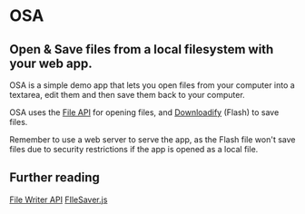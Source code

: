 # OSA

## Open &amp; Save files from a local filesystem with your web app.

OSA is a simple demo app that lets you open files from your computer into a textarea, edit them and then save them back to your computer.

OSA uses the [File API](https://developer.mozilla.org/en-US/docs/Using_files_from_web_applications) for opening files, and [Downloadify](https://github.com/dcneiner/Downloadify) (Flash) to save files.

Remember to use a web server to serve the app, as the Flash file won't save files due to security restrictions if the app is opened as a local file.

## Further reading

[File Writer API](http://www.w3.org/TR/file-writer-api/)
[FIleSaver.js](http://eligrey.com/demos/FileSaver.js/)